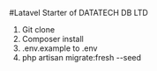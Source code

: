 #Latavel Starter of DATATECH DB LTD

1. Git clone
2. Composer install
3. .env.example to .env
4. php artisan migrate:fresh --seed
